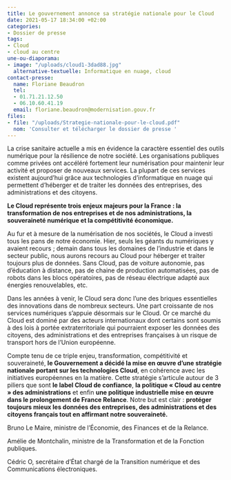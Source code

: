 ```yaml
---
title: Le gouvernement annonce sa stratégie nationale pour le Cloud
date: 2021-05-17 18:34:00 +02:00
categories:
- Dossier de presse
tags:
- Cloud
- cloud au centre
une-ou-diaporama:
- image: "/uploads/cloud1-3dad88.jpg"
  alternative-textuelle: Informatique en nuage, cloud
contact-presse:
  name: Floriane Beaudron
  tel:
  - 01.71.21.12.50
  - 06.10.60.41.19
  email: floriane.beaudron@modernisation.gouv.fr
files:
- file: "/uploads/Strategie-nationale-pour-le-cloud.pdf"
  nom: 'Consulter et télécharger le dossier de presse '
---
```


La crise sanitaire actuelle a mis en évidence la caractère essentiel des outils numérique pour la résilience de notre société. Les organisations publiques comme privées ont accéléré fortement leur numérisation pour maintenir leur activité et proposer de nouveaux services. La plupart de ces services existent aujourd’hui grâce aux technologies d’informatique en nuage qui permettent d’héberger et de traiter les données des entreprises, des administrations et des citoyens. 

**Le Cloud représente trois enjeux majeurs pour la France : la transformation de nos entreprises et de nos administrations, la souveraineté numérique et la compétitivité économique.**

Au fur et à mesure de la numérisation de nos sociétés, le Cloud a investi tous les pans de notre économie. Hier, seuls les géants du numériques y avaient recours ; demain dans tous les domaines de l’industrie et dans le secteur public, nous aurons recours au Cloud pour héberger et traiter toujours plus de données. Sans Cloud, pas de voiture autonomie, pas d’éducation à distance, pas de chaine de production automatisées, pas de robots dans les blocs opératoires, pas de réseau électrique adapté aux énergies renouvelables, etc. 

Dans les années à venir, le Cloud sera donc l’une des briques essentielles des innovations dans de nombreux secteurs. Une part croissante de nos services numériques s’appuie désormais sur le Cloud. Or ce marché du Cloud est dominé par des acteurs internationaux dont certains sont soumis à des lois à portée extraterritoriale qui pourraient exposer les données des citoyens, des administrations et des entreprises françaises à un risque de transport hors de l’Union européenne.

Compte tenu de ce triple enjeu, transformation, compétitivité et souveraineté, **le Gouvernement a décidé la mise en œuvre d’une stratégie nationale portant sur les technologies Cloud**, en cohérence avec les initiatives européennes en la matière. 
Cette stratégie s’articule autour de 3 piliers que sont **le label Cloud de confiance**, **la politique « Cloud au centre » des administrations** et enfin **une politique industrielle mise en œuvre dans le prolongement de France Relance**. 
Notre but est clair : **protéger toujours mieux les données des entreprises, des administrations et des citoyens français tout en affirmant notre souveraineté.**

 
Bruno Le Maire, ministre de l’Économie, des Finances et de la Relance.

Amélie de Montchalin, ministre de la Transformation et de la Fonction publiques.

Cédric O, secrétaire d’État chargé de la Transition numérique et des Communications électroniques.